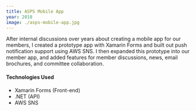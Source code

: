 ```yaml
---
title: ASPS Mobile App
year: 2018
image: ./asps-mobile-app.jpg
---
```


After internal discussions over years about creating a mobile app for our members, I created a prototype app with Xamarin Forms and built out push notification support using AWS SNS. I then expanded this prototype into our member app, and added features for member discussions, news, email brochures, and committee collaboration.

#### Technologies Used

* Xamarin Forms (Front-end)
* .NET (API)
* AWS SNS